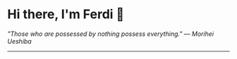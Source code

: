 <h1>Hi there, I'm Ferdi 👋</h1>

<p><em>
  "Those who are possessed by nothing possess everything." — Morihei Ueshiba
</em></p>

---
